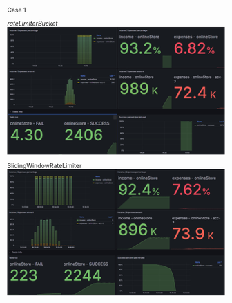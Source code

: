 Case 1

*rateLimiterBucket*
![img.png](img/rateLimiterBucket.png)

SlidingWindowRateLimiter
![img.png](img/SlidingWindowRateLimiter.png)

